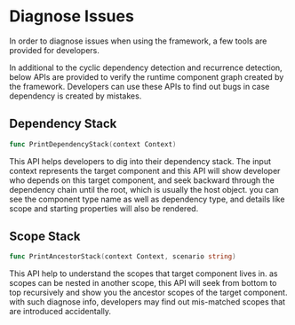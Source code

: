 # Diagnose Issues



In order to diagnose issues when using the framework, a few tools are provided for developers.



In additional to the cyclic dependency detection and recurrence detection, below APIs are provided to verify the runtime component graph created by the framework. Developers can use these APIs to find out bugs in case dependency is created by mistakes.



## Dependency Stack

```go
func PrintDependencyStack(context Context)
```

This API helps developers to dig into their dependency stack. The input context represents the target component and this API will show developer who depends on this target component, and seek backward through the dependency chain until the root, which is usually the host object. you can see the component type name as well as dependency type, and details like scope and starting properties will also be rendered.



## Scope Stack

```go
func PrintAncestorStack(context Context, scenario string)
```

This API help to understand the scopes that target component lives in. as scopes can be nested in another scope, this API will seek from bottom to top recursively and show you the ancestor scopes of the target component. with such diagnose info, developers may find out mis-matched scopes that are introduced accidentally.

